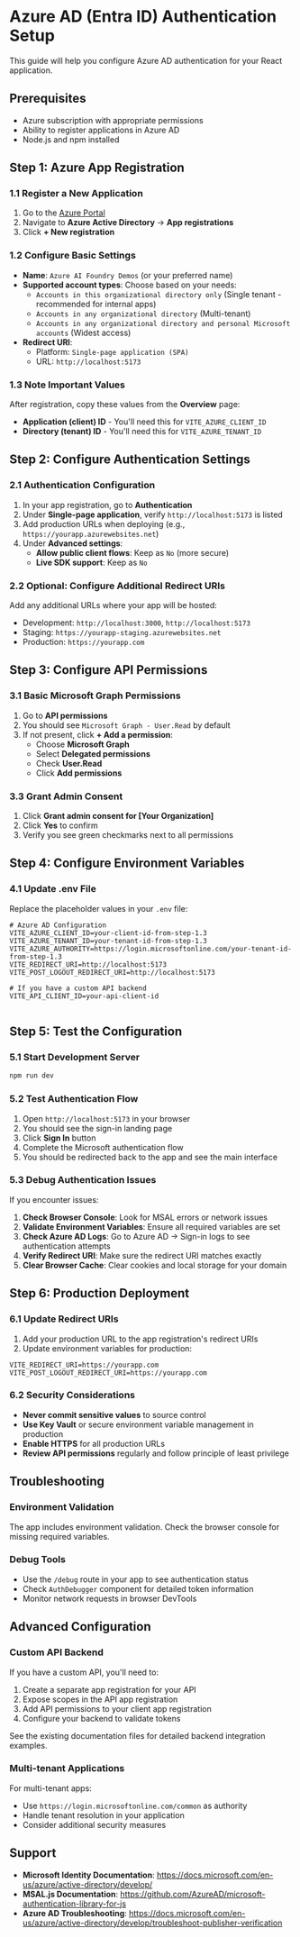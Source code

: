 # Azure AD (Entra ID) Authentication Setup

This guide will help you configure Azure AD authentication for your React application.

## Prerequisites

- Azure subscription with appropriate permissions
- Ability to register applications in Azure AD
- Node.js and npm installed

## Step 1: Azure App Registration

### 1.1 Register a New Application

1. Go to the [Azure Portal](https://portal.azure.com)
2. Navigate to **Azure Active Directory** → **App registrations**
3. Click **+ New registration**

### 1.2 Configure Basic Settings

- **Name**: `Azure AI Foundry Demos` (or your preferred name)
- **Supported account types**: Choose based on your needs:
  - `Accounts in this organizational directory only` (Single tenant - recommended for internal apps)
  - `Accounts in any organizational directory` (Multi-tenant)
  - `Accounts in any organizational directory and personal Microsoft accounts` (Widest access)
- **Redirect URI**: 
  - Platform: `Single-page application (SPA)`
  - URL: `http://localhost:5173`

### 1.3 Note Important Values

After registration, copy these values from the **Overview** page:
- **Application (client) ID** - You'll need this for `VITE_AZURE_CLIENT_ID`
- **Directory (tenant) ID** - You'll need this for `VITE_AZURE_TENANT_ID`

## Step 2: Configure Authentication Settings

### 2.1 Authentication Configuration

1. In your app registration, go to **Authentication**
2. Under **Single-page application**, verify `http://localhost:5173` is listed
3. Add production URLs when deploying (e.g., `https://yourapp.azurewebsites.net`)
4. Under **Advanced settings**:
   - **Allow public client flows**: Keep as `No` (more secure)
   - **Live SDK support**: Keep as `No`

### 2.2 Optional: Configure Additional Redirect URIs

Add any additional URLs where your app will be hosted:
- Development: `http://localhost:3000`, `http://localhost:5173`
- Staging: `https://yourapp-staging.azurewebsites.net`
- Production: `https://yourapp.com`

## Step 3: Configure API Permissions

### 3.1 Basic Microsoft Graph Permissions

1. Go to **API permissions**
2. You should see `Microsoft Graph - User.Read` by default
3. If not present, click **+ Add a permission**:
   - Choose **Microsoft Graph**
   - Select **Delegated permissions**
   - Check **User.Read**
   - Click **Add permissions**



### 3.3 Grant Admin Consent

1. Click **Grant admin consent for [Your Organization]**
2. Click **Yes** to confirm
3. Verify you see green checkmarks next to all permissions

## Step 4: Configure Environment Variables

### 4.1 Update .env File

Replace the placeholder values in your `.env` file:

```env
# Azure AD Configuration
VITE_AZURE_CLIENT_ID=your-client-id-from-step-1.3
VITE_AZURE_TENANT_ID=your-tenant-id-from-step-1.3
VITE_AZURE_AUTHORITY=https://login.microsoftonline.com/your-tenant-id-from-step-1.3
VITE_REDIRECT_URI=http://localhost:5173
VITE_POST_LOGOUT_REDIRECT_URI=http://localhost:5173

# If you have a custom API backend
VITE_API_CLIENT_ID=your-api-client-id


```



## Step 5: Test the Configuration

### 5.1 Start Development Server

```bash
npm run dev
```

### 5.2 Test Authentication Flow

1. Open `http://localhost:5173` in your browser
2. You should see the sign-in landing page
3. Click **Sign In** button
4. Complete the Microsoft authentication flow
5. You should be redirected back to the app and see the main interface

### 5.3 Debug Authentication Issues

If you encounter issues:

1. **Check Browser Console**: Look for MSAL errors or network issues
2. **Validate Environment Variables**: Ensure all required variables are set
3. **Check Azure AD Logs**: Go to Azure AD → Sign-in logs to see authentication attempts
4. **Verify Redirect URI**: Make sure the redirect URI matches exactly
5. **Clear Browser Cache**: Clear cookies and local storage for your domain

## Step 6: Production Deployment

### 6.1 Update Redirect URIs

1. Add your production URL to the app registration's redirect URIs
2. Update environment variables for production:

```env
VITE_REDIRECT_URI=https://yourapp.com
VITE_POST_LOGOUT_REDIRECT_URI=https://yourapp.com
```

### 6.2 Security Considerations

- **Never commit sensitive values** to source control
- **Use Key Vault** or secure environment variable management in production
- **Enable HTTPS** for all production URLs
- **Review API permissions** regularly and follow principle of least privilege

## Troubleshooting



### Environment Validation

The app includes environment validation. Check the browser console for missing required variables.

### Debug Tools

- Use the `/debug` route in your app to see authentication status
- Check `AuthDebugger` component for detailed token information
- Monitor network requests in browser DevTools

## Advanced Configuration

### Custom API Backend

If you have a custom API, you'll need to:

1. Create a separate app registration for your API
2. Expose scopes in the API app registration
3. Add API permissions to your client app registration
4. Configure your backend to validate tokens

See the existing documentation files for detailed backend integration examples.

### Multi-tenant Applications

For multi-tenant apps:
- Use `https://login.microsoftonline.com/common` as authority
- Handle tenant resolution in your application
- Consider additional security measures

## Support

- **Microsoft Identity Documentation**: https://docs.microsoft.com/en-us/azure/active-directory/develop/
- **MSAL.js Documentation**: https://github.com/AzureAD/microsoft-authentication-library-for-js
- **Azure AD Troubleshooting**: https://docs.microsoft.com/en-us/azure/active-directory/develop/troubleshoot-publisher-verification
